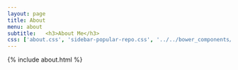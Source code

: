 ```yaml
---
layout: page
title: About
menu: about
subtitle:   <h3>About Me</h3>
css: ['about.css', 'sidebar-popular-repo.css', '../../bower_components/flag-icon-css/css/flag-icon.min.css']
---
```


{% include about.html %}